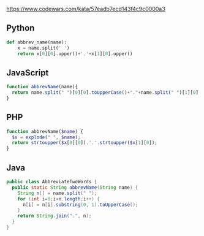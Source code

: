 https://www.codewars.com/kata/57eadb7ecd143f4c9c0000a3

## Python
```python
def abbrev_name(name):
    x = name.split(' ')
    return x[0][0].upper()+'.'+x[1][0].upper()
```

## JavaScript
```js
function abbrevName(name){
  return name.split(" ")[0][0].toUpperCase()+"."+name.split(" ")[1][0].toUpperCase()
}
```

## PHP
```php
function abbrevName($name) {
  $x = explode(" ", $name);
  return strtoupper($x[0][0]).'.'.strtoupper($x[1][0]);
}
```

## Java
```java
public class AbbreviateTwoWords {
  public static String abbrevName(String name) {
    String n[] = name.split(" ");
    for (int i=0;i<n.length;i++) {
      n[i] = n[i].substring(0, 1).toUpperCase();
    }
    return String.join(".", n);
  }
}
```